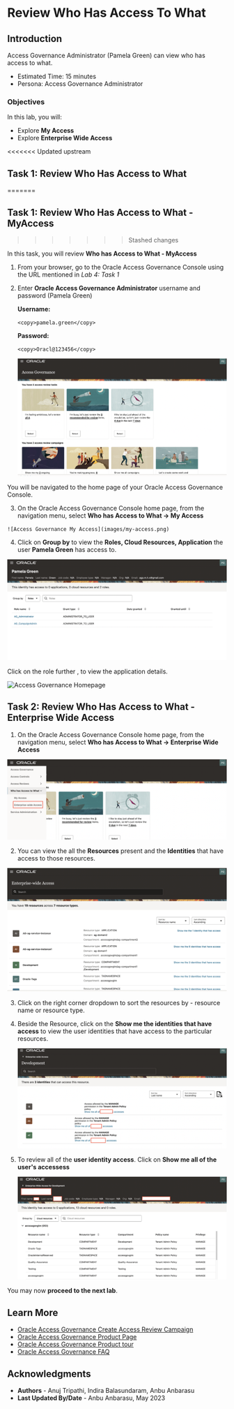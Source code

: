 # Review Who Has Access To What

## Introduction

Access Governance Administrator (Pamela Green) can view who has access to what. 

* Estimated Time: 15 minutes
* Persona: Access Governance Administrator

### Objectives

In this lab, you will:

* Explore **My Access**
* Explore **Enterprise Wide Access**


<<<<<<< Updated upstream
## Task 1: Review Who Has Access to What 
=======
## Task 1: Review Who Has Access to What - MyAccess
>>>>>>> Stashed changes

  In this task, you will review **Who has Access to What - MyAccess**


1. From your browser, go to the Oracle Access Governance Console using the URL mentioned in *Lab 4: Task 1* 



2. Enter **Oracle Access Governance Administrator** username and password (Pamela Green)

    **Username:**
    ```
    <copy>pamela.green</copy>
    ```

    **Password:**
    ```
    <copy>Oracl@123456</copy>
    ```

     ![Access Governance Homepage](images/ag-page.png)

     
  You will be navigated to the home page of your Oracle Access Governance Console.

  3. On the Oracle Access Governance Console home page, from the navigation menu, select **Who has Access to What -> My Access** 

    ![Access Governance My Access](images/my-access.png)


  4. Click on **Group by** to view the **Roles, Cloud Resources, Application** the user **Pamela Green** has access to. 

  ![Access Governance My Access Page](images/my-access-page.png)

  Click on the role further , to view the application details. 

  ![Access Governance Homepage](images/my-access-page-app.png)



## Task 2: Review Who Has Access to What -  Enterprise Wide Access

  1. On the Oracle Access Governance Console home page, from the navigation menu, select **Who has Access to What -> Enterprise Wide Access** 


  ![Access Governance Enterprise Access](images/enterprise-wide-access.png)



  2. You can view the all the **Resources** present and the **Identities** that have access to those resources. 


   ![Access Governance Enterprise Access](images/enterprise-page.png)


  3. Click on the right corner dropdown to sort the resources by - resource name or resource type.



  4. Beside the Resource, click on the **Show me the identities that have access** to view the user identities that have access to the particular resources.  

     ![Access Governance Homepage](images/view-identities.png)


  5. To review all of the **user identity access**. Click on **Show me all of the user's accessess**


      ![Access Governance Homepage](images/identity-details.png)


  You may now **proceed to the next lab**. 

## Learn More

* [Oracle Access Governance Create Access Review Campaign](https://docs.oracle.com/en/cloud/paas/access-governance/pdapg/index.html)
* [Oracle Access Governance Product Page](https://www.oracle.com/security/cloud-security/access-governance/)
* [Oracle Access Governance Product tour](https://www.oracle.com/webfolder/s/quicktours/paas/pt-sec-access-governance/index.html)
* [Oracle Access Governance FAQ](https://www.oracle.com/security/cloud-security/access-governance/faq/)

## Acknowledgments
* **Authors** - Anuj Tripathi, Indira Balasundaram, Anbu Anbarasu 
* **Last Updated By/Date** - Anbu Anbarasu, May 2023
